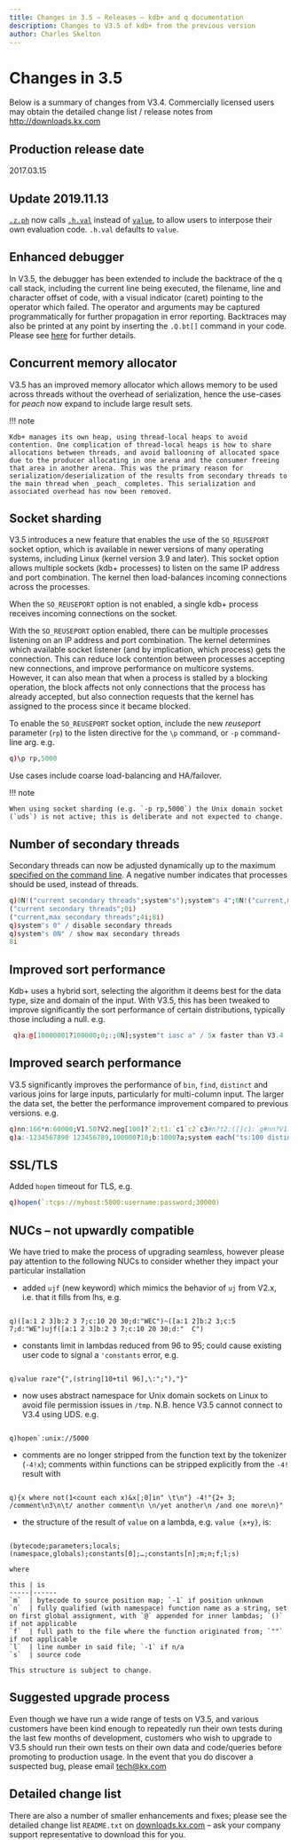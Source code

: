 ```yaml
---
title: Changes in 3.5 – Releases – kdb+ and q documentation
description: Changes to V3.5 of kdb+ from the previous version
author: Charles Skelton
---
```

# Changes in 3.5




Below is a summary of changes from V3.4. Commercially licensed users may obtain the detailed change list / release notes from <http://downloads.kx.com>


## Production release date

2017.03.15


## Update 2019.11.13

[`.z.ph`](../ref/dotz.md#zph-http-get) now calls [`.h.val`](../ref/doth.md#hval-value) instead of [`value`](../ref/value.md), to allow users to interpose their own evaluation code. `.h.val` defaults to `value`.


## Enhanced debugger

In V3.5, the debugger has been extended to include the backtrace of the q call stack, including the current line being executed, the filename, line and character offset of code, with a visual indicator (caret) pointing to the operator which failed. The operator and arguments may be captured programmatically for further propagation in error reporting. Backtraces may also be printed at any point by inserting the `.Q.bt[]` command in your code. Please see [here](../basics/debug.md) for further details.


## Concurrent memory allocator

V3.5 has an improved memory allocator which allows memory to be used across threads without the overhead of serialization, hence the use-cases for _peach_ now expand to include large result sets. 

!!! note 

    Kdb+ manages its own heap, using thread-local heaps to avoid contention. One complication of thread-local heaps is how to share allocations between threads, and avoid ballooning of allocated space due to the producer allocating in one arena and the consumer freeing that area in another arena. This was the primary reason for serialization/deserialization of the results from secondary threads to the main thread when _peach_ completes. This serialization and associated overhead has now been removed.


## Socket sharding

V3.5 introduces a new feature that enables the use of the `SO_REUSEPORT` socket option, which is available in newer versions of many operating systems, including Linux (kernel version 3.9 and later). This socket option allows multiple sockets (kdb+ processes) to listen on the same IP address and port combination. The kernel then load-balances incoming connections across the processes.

When the `SO_REUSEPORT` option is not enabled, a single kdb+ process receives incoming connections on the socket.

With the `SO_REUSEPORT` option enabled, there can be multiple processes listening on an IP address and port combination. The kernel determines which available socket listener (and by implication, which process) gets the connection. This can reduce lock contention between processes accepting new connections, and improve performance on multicore systems. However, it can also mean that when a process is stalled by a blocking operation, the block affects not only connections that the process has already accepted, but also connection requests that the kernel has assigned to the process since it became blocked.

To enable the `SO_REUSEPORT` socket option, include the new _reuseport_ parameter (`rp`) to the listen directive for the `\p` command, or `-p` command-line arg. e.g.

```q
q)\p rp,5000
```
Use cases include coarse load-balancing and HA/failover.

!!! note

    When using socket sharding (e.g. `-p rp,5000`) the Unix domain socket (`uds`) is not active; this is deliberate and not expected to change.


## Number of secondary threads

Secondary threads can now be adjusted dynamically up to the maximum [specified on the command line](../basics/syscmds.md#s-number-of-secondary-threads). A negative number indicates that processes should be used, instead of threads.

```q
q)0N!("current secondary threads";system"s");system"s 4";0N!("current,max secondary threads";system"s";system"s 0N"); / q -s 8
("current secondary threads";0i)
("current,max secondary threads";4i;8i)
q)system"s 0" / disable secondary threads
q)system"s 0N" / show max secondary threads
8i
```


## Improved sort performance

Kdb+ uses a hybrid sort, selecting the algorithm it deems best for the data type, size and domain of the input. With V3.5, this has been tweaked to improve significantly the sort performance of certain distributions, typically those including a null. e.g.

```q
 q)a:@[10000001?100000;0;:;0N];system"t iasc a" / 5x faster than V3.4
```


## Improved search performance

V3.5 significantly improves the performance of `bin`, `find`, `distinct` and various joins for large inputs, particularly for multi-column input. The larger the data set, the better the performance improvement compared to previous versions. e.g.

```q
q)nn:166*n:60000;V1.50?V2.neg[100]?`2;t1:`c1`c2`c3#n?t2:([]c1:`g#nn?V1.c2:nn?V1.c3:nn?V2.val:nn?100);system"ts t1 lj 3!t2" / 100x faster than V3.4
q)a:-1234567890 123456789,100000?10;b:1000?a;system each("ts:100 distinct a";"ts:1000 a?b") / 30% faster than V3.4
```


## SSL/TLS

Added `hopen` timeout for TLS, e.g.

```q
q)hopen(`:tcps://myhost:5000:username:password;30000)
```


## NUCs – not upwardly compatible

We have tried to make the process of upgrading seamless, however please pay attention to the following NUCs to consider whether they impact your particular installation

- added `ujf` (new keyword) which mimics the behavior of `uj` from V2.x, i.e. that it fills from lhs, e.g.
<pre><code class="language-q">
q)([a:1 2 3]b:2 3 7;c:10 20 30;d:"WEC")~([a:1 2]b:2 3;c:5 7;d:"WE")ujf([a:1 2 3]b:2 3 7;c:10 20 30;d:"  C")
</code></pre>

- constants limit in lambdas reduced from 96 to 95; could cause existing user code to signal a `'constants` error, e.g.
<pre><code class="language-q">
q)value raze"{",(string[10+til 96],\:";"),"}"
</code></pre>

- now uses abstract namespace for Unix domain sockets on Linux to avoid file permission issues in `/tmp`.
N.B. hence V3.5 cannot connect to V3.4 using UDS. e.g.
<pre><code class="language-q">
q)hopen`:unix://5000
</code></pre>

- comments are no longer stripped from the function text by the tokenizer (`-4!x`); comments within functions can be stripped explicitly from the `-4!` result with
<pre><code class="language-q">
q){x where not(1&lt;count each x)&x[;0]in" \t\n"} -4!"{2+ 3; /comment\n3\n\t/ another comment\n \n/yet another\n /and one more\n}"
</code></pre>

- the structure of the result of `value` on a lambda, e.g. `value {x+y}`, is:
<pre><code class="language-q">
(bytecode;parameters;locals;(namespace,globals);constants[0];…;constants[n];m;n;f;l;s)
</code></pre>

    where

    this | is
    -----|------
    `m`  | bytecode to source position map; `-1` if position unknown
    `n`  | fully qualified (with namespace) function name as a string, set on first global assignment, with `@` appended for inner lambdas; `()` if not applicable
    `f`  | full path to the file where the function originated from; `""` if not applicable
    `l`  | line number in said file; `-1` if n/a
    `s`  | source code

    This structure is subject to change.


## Suggested upgrade process

Even though we have run a wide range of tests on V3.5, and various customers have been kind enough to repeatedly run their own tests during the last few months of development, customers who wish to upgrade to V3.5 should run their own tests on their own data and code/queries before promoting to production usage. In the event that you do discover a suspected bug, please email tech@kx.com


## Detailed change list

There are also a number of smaller enhancements and fixes; please see the detailed change list `README.txt` on [downloads.kx.com](https://downloads.kx.com) – ask your company support representative to download this for you.